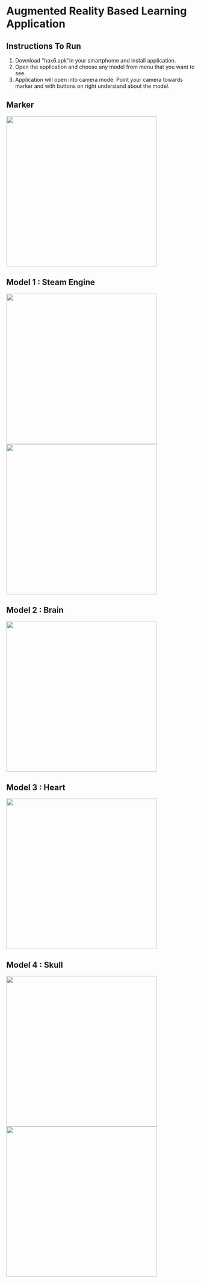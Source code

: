 # Augmented Reality Based Learning Application

## Instructions To Run
1. Download "hax6.apk"in your smartphome and install application.
2. Open the application and choose any model from menu that you want to see.
3. Application will open into camera mode. Point your camera towards marker and with buttons on right understand about the model.

## Marker
<img src="https://user-images.githubusercontent.com/31439780/64071318-57fe7c80-cc95-11e9-8cb8-eb37c206910c.jpg" width="400" />

## Model 1 : Steam Engine
<img src="https://user-images.githubusercontent.com/31439780/64071350-19b58d00-cc96-11e9-92ed-90760b77f2ca.jpeg" width="400" />

<img src="https://user-images.githubusercontent.com/31439780/64071357-48cbfe80-cc96-11e9-87b8-89cd48650e8f.jpeg" width="400" />

## Model 2 : Brain
<img src="https://user-images.githubusercontent.com/31439780/64071329-a744ad00-cc95-11e9-860d-9574130ad189.jpeg" width ="400" />

## Model 3 : Heart
<img src="https://user-images.githubusercontent.com/31439780/64071330-a744ad00-cc95-11e9-9826-fd9248ff14f0.jpeg" width="400" />

## Model 4 : Skull
<img src="https://user-images.githubusercontent.com/31439780/64071364-7022cb80-cc96-11e9-8b7c-042f6675f211.jpeg" width = "400" />

<img src="https://user-images.githubusercontent.com/31439780/64071331-a7dd4380-cc95-11e9-82af-b2aa36009ba7.jpeg)" width = "400" />
